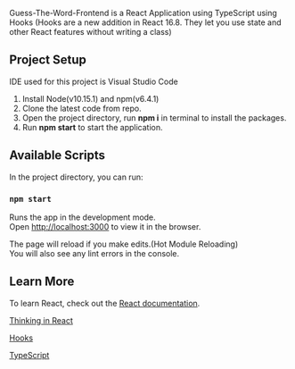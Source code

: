 Guess-The-Word-Frontend is a React Application using TypeScript using Hooks (Hooks are a new addition in React 16.8. They let you use state and other React features without writing a class)

## Project Setup 

IDE used for this project is Visual Studio Code

1. Install Node(v10.15.1) and npm(v6.4.1)
2. Clone the latest code from repo.
3. Open the project directory, run <strong>npm i</strong> in terminal to install the packages.
4. Run <strong>npm start</strong> to start the application.

## Available Scripts

In the project directory, you can run:

### `npm start`

Runs the app in the development mode.<br />
Open [http://localhost:3000](http://localhost:3000) to view it in the browser.

The page will reload if you make edits.(Hot Module Reloading)<br />
You will also see any lint errors in the console.

## Learn More

To learn React, check out the [React documentation](https://reactjs.org/).

[Thinking in React](https://reactjs.org/docs/thinking-in-react.html)

[Hooks](https://reactjs.org/docs/hooks-intro.html)

[TypeScript](https://www.typescriptlang.org/index.html)
